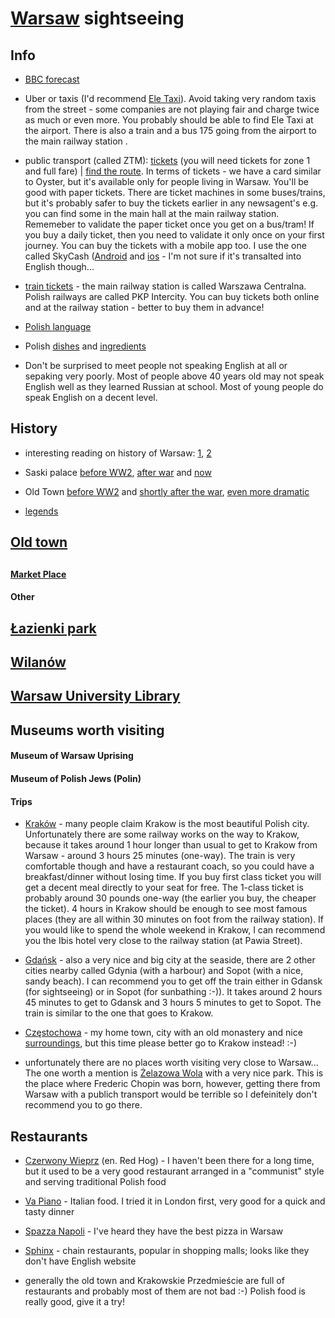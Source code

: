 # [Warsaw](https://en.wikipedia.org/wiki/Warsaw) sightseeing

## Info

* [BBC forecast](http://www.bbc.com/weather/756135)

* Uber or taxis (I'd recommend [Ele Taxi](http://en.eletaxi.pl)). Avoid taking very random taxis from the street - some companies are not playing fair and charge twice as much or even more. You probably should be able to find Ele Taxi at the airport. There is also a train and a bus 175 going from the airport to the main railway station .

* public transport (called ZTM): [tickets](http://www.ztm.waw.pl/index.php?c=110&l=2) (you will need tickets for zone 1 and full fare) | [find the route](http://warszawa.jakdojade.pl/). In terms of tickets - we have a card similar to Oyster, but it's available only for people living in Warsaw. You'll be good with paper tickets. There are ticket machines in some buses/trains, but it's probably safer to buy the tickets earlier in any newsagent's e.g. you can find some in the main hall at the main railway station. Rememeber to validate the paper ticket once you get on a bus/tram! If you buy a daily ticket, then you need to validate it only once on your first journey. You can buy the tickets with a mobile app too. I use the one called SkyCash ([Android](https://play.google.com/store/apps/details?id=com.skycash.beta) and [ios](https://itunes.apple.com/pl/app/skycash/id320226186) - I'm not sure if it's transalted into English though...

* [train tickets](https://www.intercity.pl/en/site/for-passengers/information/journey-planner.html) - the main railway station is called Warszawa Centralna. Polish railways are called PKP Intercity. You can buy tickets both online and at the railway station - better to buy them in advance!

* [Polish language](http://www.bbc.co.uk/languages/polish/soap/facts.shtml)

* Polish [dishes](https://www.buzzfeed.com/jessicamisener/proof-polish-food-isnt-all-disgusting) and [ingredients](http://www.tastingpoland.com/food/polish_food_ingredients.html)

* Don't be surprised to meet people not speaking English at all or sepaking very poorly. Most of people above 40 years old may not speak English well as they learned Russian at school. Most of young people do speak English on a decent level.

## History

* interesting reading on history of Warsaw: [1](http://www.localhistories.org/warsaw.html), [2](https://www.theguardian.com/society/2016/oct/25/meet-poles-who-went-home-warsaw-london-poland-return)

* Saski palace [before WW2](http://fotopolska.eu/foto/173/173259.jpg), [after war](https://www.warszawa.ap.gov.pl/saska/img/08-07.jpg) and [now](http://10bkpanc.wp.mil.pl/plik/image/2015_aktualnosci/09_wrzesien/aktualnosci_201506492.jpg)

* Old Town [before WW2](https://upload.wikimedia.org/wikipedia/commons/0/0c/Warszawa-Rynek_Starego_Miasta-XIX.jpg) and [shortly after the war](https://upload.wikimedia.org/wikipedia/commons/f/fd/Old_Town_Warsaw_waf-2012-1501-31%281945%29.jpg), [even more dramatic](https://upload.wikimedia.org/wikipedia/commons/0/0f/Warsaw_Old_Town_1945.jpg)

* [legends](http://warsawtour.pl/en/warsaw-for-everyone/for-kids/warsaw-legends-3160.html?page=0,0)

## [Old town](https://en.wikipedia.org/wiki/Warsaw_Old_Town)

##

#### [Market Place](https://en.wikipedia.org/wiki/Old_Town_Market_Place,_Warsaw)

#### Other

## [Łazienki park](https://en.wikipedia.org/wiki/Łazienki_Park)

## [Wilanów](https://en.wikipedia.org/wiki/Wilanów)

## [Warsaw University Library](https://en.wikipedia.org/wiki/Warsaw_University_Library)

## Museums worth visiting

#### Museum of Warsaw Uprising

#### Museum of Polish Jews (Polin)

#### 

#### Trips

* [Kraków](https://github.com/elaq/sightseeing/blob/master/krakow.md) - many people claim Krakow is the most beautiful Polish city. Unfortunately there are some railway works on the way to Krakow, because it takes around 1 hour longer than usual to get to Krakow from Warsaw - around 3 hours 25 minutes (one-way). The train is very comfortable though and have a restaurant coach, so you could have a breakfast/dinner without losing time. If you buy first class ticket you will get a decent meal directly to your seat for free. The 1-class ticket is probably around 30 pounds one-way (the earlier you buy, the cheaper the ticket). 4 hours in Krakow should be enough to see most famous places (they are all within 30 minutes on foot from the railway station). If you would like to spend the whole weekend in Krakow, I can recommend you the Ibis hotel very close to the railway station (at Pawia Street).

* [Gdańsk](https://en.wikipedia.org/wiki/Tricity,_Poland) - also a very nice and big city at the seaside, there are 2 other cities nearby called Gdynia (with a harbour) and Sopot (with a nice, sandy beach). I can recommend you to get off the train either in Gdansk (for sightseeing) or in Sopot (for sunbathing :-)). It takes around 2 hours 45 minutes to get to Gdansk and 3 hours 5 minutes to get to Sopot. The train is similar to the one that goes to Krakow.

* [Częstochowa](https://en.wikipedia.org/wiki/Częstochowa) - my home town, city with an old monastery and nice [surroundings](https://en.wikipedia.org/wiki/Olsztyn_Castle_(Silesian_Voivodeship)), but this time please better go to Krakow instead! :-)

* unfortunately there are no places worth visiting very close to Warsaw... The one worth a mention is [Żelazowa Wola](https://en.wikipedia.org/wiki/Żelazowa_Wola) with a very nice park. This is the place where Frederic Chopin was born, however, getting there from Warsaw with a publich transport would be terrible so I defeinitely don't recommend you to go there.

## Restaurants

* [Czerwony Wieprz](http://www.czerwonywieprz.pl/en) (en. Red Hog) - I haven't been there for a long time, but it used to be a very good restaurant arranged in a "communist" style and serving traditional Polish food

* [Va Piano](http://pl.vapiano.com/en/welcome/) - Italian food. I tried it in London first, very good for a quick and tasty dinner

* [Spazza Napoli](http://spaccanapoli.pl/en/) - I've heard they have the best pizza in Warsaw

* [Sphinx](http://www.sphinx.pl) - chain restaurants, popular in shopping malls; looks like they don't have English website

* generally the old town and Krakowskie Przedmieście are full of restaurants and probably most of them are not bad :-) Polish food is really good, give it a try!
